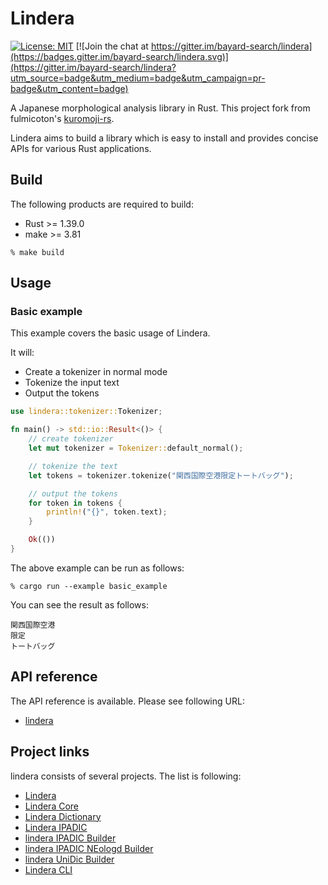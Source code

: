 # Lindera

[![License: MIT](https://img.shields.io/badge/License-MIT-yellow.svg)](https://opensource.org/licenses/MIT) [![Join the chat at https://gitter.im/bayard-search/lindera](https://badges.gitter.im/bayard-search/lindera.svg)](https://gitter.im/bayard-search/lindera?utm_source=badge&utm_medium=badge&utm_campaign=pr-badge&utm_content=badge)

A Japanese morphological analysis library in Rust. This project fork from fulmicoton's [kuromoji-rs](https://github.com/fulmicoton/kuromoji-rs).

Lindera aims to build a library which is easy to install and provides concise APIs for various Rust applications.

## Build

The following products are required to build:

- Rust >= 1.39.0
- make >= 3.81

```text
% make build
```

## Usage

### Basic example

This example covers the basic usage of Lindera.

It will:
- Create a tokenizer in normal mode
- Tokenize the input text
- Output the tokens

```rust
use lindera::tokenizer::Tokenizer;

fn main() -> std::io::Result<()> {
    // create tokenizer
    let mut tokenizer = Tokenizer::default_normal();

    // tokenize the text
    let tokens = tokenizer.tokenize("関西国際空港限定トートバッグ");

    // output the tokens
    for token in tokens {
        println!("{}", token.text);
    }

    Ok(())
}
```

The above example can be run as follows:
```shell script
% cargo run --example basic_example
```

You can see the result as follows:
```text
関西国際空港
限定
トートバッグ
```

## API reference

The API reference is available. Please see following URL:
- <a href="https://docs.rs/lindera" target="_blank">lindera</a>

## Project links

lindera consists of several projects. The list is following:

- [Lindera](https://github.com/lindera-morphology/lindera)
- [Lindera Core](https://github.com/lindera-morphology/lindera-core)
- [Lindera Dictionary](https://github.com/lindera-morphology/lindera-dictionary)
- [Lindera IPADIC](https://github.com/lindera-morphology/lindera-ipadic)
- [lindera IPADIC Builder](https://github.com/lindera-morphology/lindera-ipadic-builder)
- [lindera IPADIC NEologd Builder](https://github.com/lindera-morphology/lindera-ipadic-neologd-builder)
- [lindera UniDic Builder](https://github.com/lindera-morphology/lindera-unidic-builder)
- [Lindera CLI](https://github.com/lindera-morphology/lindera-cli)
